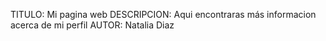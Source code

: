 TITULO: Mi pagina web 
DESCRIPCION: Aqui encontraras más informacion acerca de mi perfil 
AUTOR: Natalia Diaz 